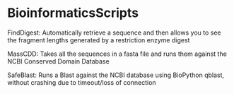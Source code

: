 BioinformaticsScripts
=====================

FindDigest:
Automatically retrieve a sequence and then allows you to see the fragment lengths generated by a restriction enzyme digest

MassCDD:
Takes all the sequences in a fasta file and runs them against the NCBI Conserved Domain Database

SafeBlast:
Runs a Blast against the NCBI database using BioPython qblast, without crashing due to timeout/loss of connection
